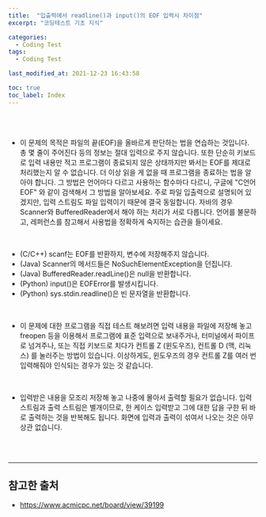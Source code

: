 ```yaml
---
title:  "입출력에서 readline()과 input()의 EOF 입력시 차이점"
excerpt: "코딩테스트 기초 지식"

categories:
  - Coding Test
tags:
  - Coding Test

last_modified_at: 2021-12-23 16:43:58

toc: true
toc_label: Index
---
```


<br/><br/>

- 이 문제의 목적은 파일의 끝(EOF)을 올바르게 판단하는 법을 연습하는 것입니다. 총 몇 줄이 주어진다 등의 정보는 절대 입력으로 주지 않습니다. 또한 단순히 키보드로 입력 내용만 적고 프로그램이 종료되지 않은 상태까지만 봐서는 EOF를 제대로 처리했는지 알 수 없습니다. 더 이상 읽을 게 없을 때 프로그램을 종료하는 법을 알아야 합니다. 그 방법은 언어마다 다르고 사용하는 함수마다 다르니, 구글에 "C언어 EOF" 와 같이 검색해서 그 방법을 알아보세요. 주로 파일 입출력으로 설명되어 있겠지만, 입력 스트림도 파일 입력이기 때문에 결국 동일합니다. 자바의 경우 Scanner와 BufferedReader에서 해야 하는 처리가 서로 다릅니다. 언어를 불문하고, 레퍼런스를 참고해서 사용법을 정확하게 숙지하는 습관을 들이세요.

<br/>

  - (C/C++) scanf는 EOF를 반환하지, 변수에 저장해주지 않습니다.
  - (Java) Scanner의 메서드들은 NoSuchElementException을 던집니다.
  - (Java) BufferedReader.readLine()은 null을 반환합니다.
  - (Python) input()은 EOFError를 발생시킵니다.
  - (Python) sys.stdin.readline()은 빈 문자열을 반환합니다.

<br/>

- 이 문제에 대한 프로그램을 직접 테스트 해보려면 입력 내용을 파일에 저장해 놓고 freopen 등을 이용해서 프로그램에 표준 입력으로 보내주거나, 터미널에서 파이프로 넘겨주나, 또는 직접 키보드로 치다가 컨트롤 Z (윈도우즈), 컨트롤 D (맥, 리눅스) 를 눌러주는 방법이 있습니다. 이상하게도, 윈도우즈의 경우 컨트롤 Z를 여러 번 입력해줘야 인식되는 경우가 있는 것 같습니다.

<br/>

- 입력받은 내용을 모조리 저장해 놓고 나중에 몰아서 출력할 필요가 없습니다. 입력 스트림과 출력 스트림은 별개이므로, 한 케이스 입력받고 그에 대한 답을 구한 뒤 바로 출력하는 것을 반복해도 됩니다. 화면에 입력과 출력이 섞여서 나오는 것은 아무 상관 없습니다.








<br/><br/>

---------------------------------------------------------------
## 참고한 출처
- https://www.acmicpc.net/board/view/39199
